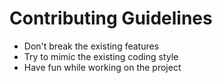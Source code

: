 # Contributing Guidelines

*   Don't break the existing features
*   Try to mimic the existing coding style
*   Have fun while working on the project
